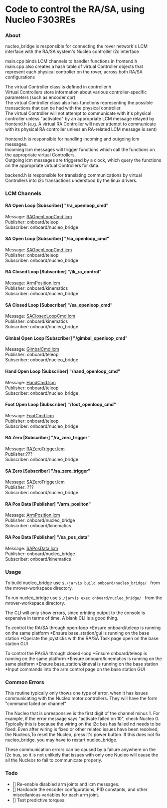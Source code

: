 Code to control the RA/SA, using Nucleo F303REs
===============================================
### About

nucleo_bridge is responsible for connecting the rover network's LCM interface with the RA/SA system's Nucleo controller i2c interface

main.cpp binds LCM channels to handler functions in frontend.h \
main.cpp also creates a hash table of virtual Controller objects that represent each physical controller on the rover, across both RA/SA configurations

The virtual Controller class is defined in controller.h.\
Virtual Controllers store information about various controller-specific parameters (such as encoder cpr)\
The virtual Controller class also has functions representing the possible transactions that can be had with the physical controller. \
The virtual Controller will not attempt to communicate with it's physical controller unless "activated" by an appropriate LCM message relayed by frontend.h
(e.g. A virtual RA Controller will never attempt to communicate with its physical RA controller unless an RA-related LCM message is sent)

frontend.h is responsible for handling incoming and outgoing lcm messages. \
Incoming lcm messages will trigger functions which call the functions on the appropriate virtual Controllers. \
Outgoing lcm messages are triggered by a clock, which query the functions on the appropriate virtual Controllers for data.

backend.h is responsible for translating communications by virtual Controllers into i2c transactions understood by the linux drivers.

### LCM Channels
#### RA Open Loop \[Subscriber\] "/ra_openloop_cmd"
Message: [RAOpenLoopCmd.lcm](https://github.com/umrover/mrover-workspace/blob/master/rover_msgs/RAOpenLoopCmd.lcm) \
Publisher: onboard/teleop \
Subscriber: onboard/nucleo_bridge

#### SA Open Loop \[Subscriber\] "/sa_openloop_cmd"
Message: [SAOpenLoopCmd.lcm](https://github.com/umrover/mrover-workspace/blob/master/rover_msgs/SAOpenLoopCmd.lcm) \
Publisher: onboard/teleop \
Subscriber: onboard/nucleo_bridge

#### RA Closed Loop \[Subscriber\] "/ik_ra_control"
Message: [ArmPosition.lcm](https://github.com/umrover/mrover-workspace/blob/master/rover_msgs/ArmPosition.lcm) \
Publisher: onboard/kinematics \
Subscriber: onboard/nucleo_bridge

#### SA Closed Loop \[Subscriber\] "/sa_openloop_cmd"
Message: [SAClosedLoopCmd.lcm](https://github.com/umrover/mrover-workspace/blob/master/rover_msgs/SAClosedLoopCmd.lcm) \
Publisher: onboard/kinematics \
Subscriber: onboard/nucleo_bridge

#### Gimbal Open Loop \[Subscriber\] "/gimbal_openloop_cmd"
Message: [GimbalCmd.lcm](https://github.com/umrover/mrover-workspace/blob/master/rover_msgs/GimbalCmd.lcm) \
Publisher: onboard/teleop \
Subscriber: onboard/nucleo_bridge

#### Hand Open Loop \[Subscriber\] "/hand_openloop_cmd"
Message: [HandCmd.lcm](https://github.com/umrover/mrover-workspace/blob/master/rover_msgs/HandCmd.lcm) \
Publisher: onboard/teleop \
Subscriber: onboard/nucleo_bridge

#### Foot Open Loop \[Subscriber\] "/foot_openloop_cmd"
Message: [FootCmd.lcm](https://github.com/umrover/mrover-workspace/blob/master/rover_msgs/FootCmd.lcm) \
Publisher: onboard/teleop \
Subscriber: onboard/nucleo_bridge

#### RA Zero \[Subscriber\] "/ra_zero_trigger"
Message: [RAZeroTrigger.lcm](https://github.com/umrover/mrover-workspace/blob/master/rover_msgs/RAZeroTrigger.lcm) \
Publisher:??? \
Subscriber: onboard/nucleo_bridge

#### SA Zero \[Subscriber\] "/sa_zero_trigger"
Message: [SAZeroTrigger.lcm](https://github.com/umrover/mrover-workspace/blob/master/rover_msgs/SAZeroTrigger.lcm) \
Publisher: ??? \
Subscriber: onboard/nucleo_bridge 

#### RA Pos Data \[Publisher\] "/arm_posiiton"
Message: [ArmPosition.lcm](https://github.com/umrover/mrover-workspace/blob/master/rover_msgs/ArmPosition.lcm) \
Publisher: onboard/nucleo_bridge \
Subscriber: onboard/kinematics

#### RA Pos Data \[Publisher\] "/sa_pos_data"
Message: [SAPosData.lcm](https://github.com/umrover/mrover-workspace/blob/master/rover_msgs/SAPosData.lcm) \
Publisher: onboard/nucleo_bridge \
Subscriber: onboard/kinematics

### Usage

To build nucleo_bridge use `$./jarvis build onboard/nucleo_bridge/ ` from the mrover-workspace directory.

To run nucleo_bridge use `$./jarvis exec onboard/nucleo_bridge/ `
from the mrover-workspace directory.

The CLI will only show errors, since printing output to the console is expensive in terms of time. A blank CLI is a good thing.

To control the RA/SA through open-loop
*Ensure onboard/teleop is running on the same platform
*Ensure base_station/gui is running on the base station
*Operate the joysticks with the RA/SA Task page open on the base station GUI

To control the RA/SA through closed-loop
*Ensure onboard/teleop is running on the same platform
*Ensure onboard/kinematics is running on the same platform
*Ensure base_station/kineval is running on the base station
*Input commands into the arm control page on the base station GUI

### Common Errors

This routine typically only thows one type of error, when it has issues communicating with the Nucleo motor controllers. They will have the form "command failed on channel"

The Nucleo that is unresponsive is the first digit of the channel minus 1. For example, if the error message says "activate failed on 10", check Nucleo 0. Typically this is because the wiring on the i2c bus has failed nd needs to be fixed. Even after wiring is fixed or other related issues have been resolved, the Nucleos,To reset the Nucleo, press it's power button. If this does not fix nucleo_bridge, you may have to restart nucleo_bridge.

These communication errors can be caused by a failure anywhere on the i2c bus, so it is not unlikely that issues with only one Nucleo will cause the all the Nucleos to fail to communicate properly. 

### Todo

- [] Re-enable disabled arm joints and lcm messages.
- [] Hardcode the encoder configurations, PID constants, and other miscellanious variables for each arm joint.
- [] Test predictive torques.


